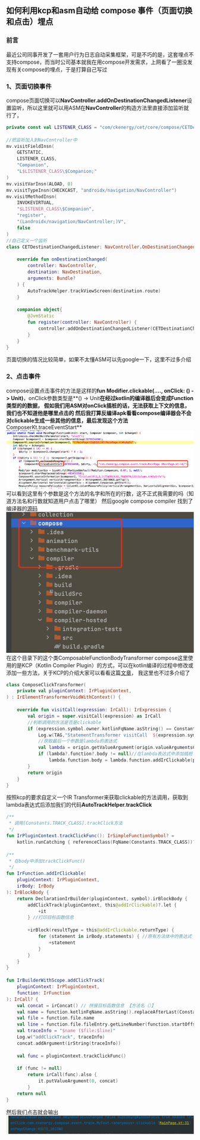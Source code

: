 ## 如何利用kcp和asm自动给 compose 事件（页面切换和点击）埋点

### 前言
最近公司同事开发了一套用户行为日志自动采集框架，可是不巧的是，这套埋点不支持compose，而当时公司基本就我在用compose开发需求，上网看了一圈没发现有关compose的埋点，于是打算自己写过

### 1、页面切换事件
compose页面切换可以**NavController.addOnDestinationChangedListener**设置监听，所以这里就可以用ASM在**NavController**的构造方法里直接添加监听就行了，
```kotlin
private const val LISTENER_CLASS = "com/ckenergy/cet/core/compose/CETDestinationChangedListener"

//把监听加入到NavController中
mv.visitFieldInsn(
    GETSTATIC,
    LISTENER_CLASS,
    "Companion",
    "L$LISTENER_CLASS\$Companion;"
)
mv.visitVarInsn(ALOAD, 0)
mv.visitTypeInsn(CHECKCAST, "androidx/navigation/NavController")
mv.visitMethodInsn(
    INVOKEVIRTUAL,
    "$LISTENER_CLASS\$Companion",
    "register",
    "(Landroidx/navigation/NavController;)V",
    false
)
//自己定义一个监听
class CETDestinationChangedListener: NavController.OnDestinationChangedListener {

    override fun onDestinationChanged(
        controller: NavController,
        destination: NavDestination,
        arguments: Bundle?
    ) {
        AutoTrackHelper.trackViewScreen(destination.route)
    }

    companion object{
        @JvmStatic
        fun register(controller: NavController) {
            controller.addOnDestinationChangedListener(CETDestinationChangedListener())
        }
    }
}
```
页面切换的情况比较简单，如果不太懂ASM可以先google一下，这里不过多介绍

### 2、点击事件
compose设置点击事件的方法是这样的**fun Modifier.clickable(...., onClick: () -> Unit)**，onClick参数类型是**() -> Unit**在经过kotlin的编译器后会变成Function<Unit>类型的的数据，
假如我们用ASM对onClick插桩的话，无法获取上下文的信息，我们也不知道他是哪里点击的
然后我打算反编译apk看看compose编译器会不会对clickable生成一些其他的信息，最后发现这个方法**ComposerKt.traceEventStart**
![img.png](img.png)
可以看到这里有个参数是这个方法的名字和所在的行数，这不正式我需要的吗（知道方法名和行数就知道用户点击了哪里）
然后google compose compiler 找到了编译器的[源码](https://android.googlesource.com/platform/frameworks/support/+/refs/heads/androidx-main/)
![img_1.png](img_1.png)
在这个目录下的这个类ComposableFunctionBodyTransformer
compose这里使用的是KCP（Kotlin Compiler Plugin）的方式，可以在kotlin编译的过程中修改或添加一些方法，关于KCP的介绍大家可以看看这篇[文章](https://juejin.cn/post/7095248182912745502)，
我这里也不过多介绍了
```kotlin
class ComposeClickTransformer(
    private val pluginContext: IrPluginContext,
) : IrElementTransformerVoidWithContext() {

    override fun visitCall(expression: IrCall): IrExpression {
        val origin = super.visitCall(expression) as IrCall
        //判断调用的方法是否是clickable
        if (expression.symbol.owner.kotlinFqName.asString() == Constants.COMPOSE_CLICK) {
            Log.w(TAG,"StatementTransformer visitCall  ${expression.symbol.owner.kotlinFqName.asString()}:: ${expression.render()}")
            //获取最后一个参数是lambda的表达式
            val lambda = origin.getValueArgument(origin.valueArgumentsCount - 1) as? IrFunctionExpression
            if (lambda?.function?.body != null)//在lambda表达式中添加插桩
                lambda.function.body = lambda.function.addIrClickable(pluginContext, lambda.function.body!!)
        }
        return origin
    }
}
```
按照kcp的要求自定义一个IR Transformer来获取clickable的方法调用，获取到lambda表达式后添加我们的代码**AutoTrackHelper.trackClick**
```kotlin
/**
 * 调用[Constants.TRACK_CLASS].trackClick方法
 */
fun IrPluginContext.trackClickFunc(): IrSimpleFunctionSymbol? =
    kotlin.runCatching { referenceClass(FqName(Constants.TRACK_CLASS))?.functionByName("trackClick") }.getOrNull() /*?: printlnFunc()*/

/**
 * 在body中添加trackClickFunc()
 */
fun IrFunction.addIrClickable(
    pluginContext: IrPluginContext,
    irBody: IrBody
): IrBlockBody {
    return DeclarationIrBuilder(pluginContext, symbol).irBlockBody {
        addClickTrack(pluginContext, this@addIrClickable)?.let {
            +it
        } //打印目标函数信息

        +irBlock(resultType = this@addIrClickable.returnType) {
            for (statement in irBody.statements) { //原有方法体中的表达式
                +statement
            }
        }
    }
}

fun IrBuilderWithScope.addClickTrack(
    pluginContext: IrPluginContext,
    function: IrFunction
): IrCall? {
    val concat = irConcat() // 拼接目标函数信息 【方法名（）】
    val name = function.kotlinFqName.asString().replaceAfterLast(Constants.LAMBDA_NAME, ".clickable")
    val file = function.file.name
    val line = function.file.fileEntry.getLineNumber(function.startOffset) + 1
    val traceInfo = "$name ($file:$line)"
    Log.w("addClickTrack", traceInfo)
    concat.addArgument(irString(traceInfo))

    val func = pluginContext.trackClickFunc()

    if (func != null)
        return irCall(func).also {
            it.putValueArgument(0, concat)
        }
    return null
}
```
然后我们点击就会输出
![img_2.png](img_2.png)













































